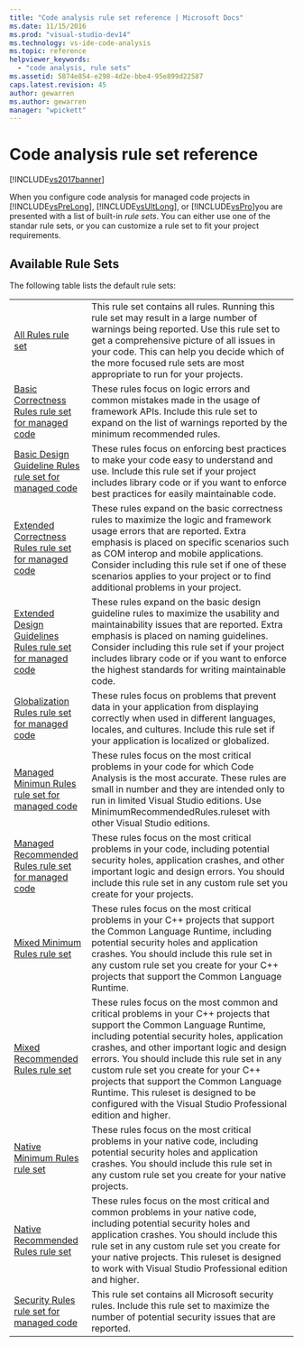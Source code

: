 ```yaml
---
title: "Code analysis rule set reference | Microsoft Docs"
ms.date: 11/15/2016
ms.prod: "visual-studio-dev14"
ms.technology: vs-ide-code-analysis
ms.topic: reference
helpviewer_keywords: 
  - "code analysis, rule sets"
ms.assetid: 5874e854-e298-4d2e-bbe4-95e899d22587
caps.latest.revision: 45
author: gewarren
ms.author: gewarren
manager: "wpickett"
---
```

# Code analysis rule set reference
[!INCLUDE[vs2017banner](../includes/vs2017banner.md)]

When you configure code analysis for managed code projects in [!INCLUDE[vsPreLong](../includes/vsprelong-md.md)], [!INCLUDE[vsUltLong](../includes/vsultlong-md.md)], or [!INCLUDE[vsPro](../includes/vspro-md.md)]you are presented with a list of built-in *rule sets*. You can either use one of the standar rule sets, or you can customize a  rule set to fit your project requirements.  
  
## Available Rule Sets  
 The following table lists the default rule sets:  
  
|||  
|-|-|  
|[All Rules rule set](../code-quality/all-rules-rule-set.md)|This rule set contains all rules. Running this rule set may result in a large number of warnings being reported. Use this rule set to get a comprehensive picture of all issues in your code. This can help you decide which of the more focused rule sets are most appropriate to run for your projects.|  
|[Basic Correctness Rules rule set for managed code](../code-quality/basic-correctness-rules-rule-set-for-managed-code.md)|These rules focus on logic errors and common mistakes made in the usage of framework APIs. Include this rule set to expand on the list of warnings reported by the minimum recommended rules.|  
|[Basic Design Guideline Rules rule set for managed code](../code-quality/basic-design-guideline-rules-rule-set-for-managed-code.md)|These rules focus on enforcing best practices to make your code easy to understand and use. Include this rule set if your project includes library code or if you want to enforce best practices for easily maintainable code.|  
|[Extended Correctness Rules rule set for managed code](../code-quality/extended-correctness-rules-rule-set-for-managed-code.md)|These rules expand on the basic correctness rules to maximize the logic and framework usage errors that are reported. Extra emphasis is placed on specific scenarios such as COM interop and mobile applications. Consider including this rule set if one of these scenarios applies to your project or to find additional problems in your project.|  
|[Extended Design Guidelines Rules rule set for managed code](../code-quality/extended-design-guidelines-rules-rule-set-for-managed-code.md)|These rules expand on the basic design guideline rules to maximize the usability and maintainability issues that are reported. Extra emphasis is placed on naming guidelines. Consider including this rule set if your project includes library code or if you want to enforce the highest standards for writing maintainable code.|  
|[Globalization Rules rule set for managed code](../code-quality/globalization-rules-rule-set-for-managed-code.md)|These rules focus on problems that prevent data in your application from displaying correctly when used in different languages, locales, and cultures. Include this rule set if your application is localized or globalized.|  
|[Managed Minimun Rules rule set for managed code](../code-quality/managed-minimun-rules-rule-set-for-managed-code.md)|These rules focus on the most critical problems in your code for which Code Analysis is the most accurate.  These rules are small in number and they are intended only to run in limited Visual Studio editions.  Use MinimumRecommendedRules.ruleset with other Visual Studio editions.|  
|[Managed Recommended Rules rule set for managed code](../code-quality/managed-recommended-rules-rule-set-for-managed-code.md)|These rules focus on the most critical problems in your code, including potential security holes, application crashes, and other important logic and design errors. You should include this rule set in any custom rule set you create for your projects.|  
|[Mixed Minimum Rules rule set](../code-quality/mixed-minimum-rules-rule-set.md)|These rules focus on the most critical problems in your C++ projects that support the Common Language Runtime, including potential security holes and application crashes. You should include this rule set in any custom rule set you create for your C++ projects that support the Common Language Runtime.|  
|[Mixed Recommended Rules rule set](../code-quality/mixed-recommended-rules-rule-set.md)|These rules focus on the most common and critical problems in your C++ projects that support the Common Language Runtime, including potential security holes, application crashes, and other important logic and design errors. You should include this rule set in any custom rule set you create for your C++ projects that support the Common Language Runtime.  This ruleset is designed to be configured with the Visual Studio Professional edition and higher.|  
|[Native Minimum Rules rule set](../code-quality/native-minimum-rules-rule-set.md)|These rules focus on the most critical problems in your native code, including potential security holes and  application crashes. You should include this rule set in any custom rule set you create for your native projects.|  
|[Native Recommended Rules rule set](../code-quality/native-recommended-rules-rule-set.md)|These rules focus on the most critical and common problems in your native code, including potential security holes and application crashes.  You should include this rule set in any custom rule set you create for your native projects.  This ruleset is designed to work with Visual Studio Professional edition and higher.|  
|[Security Rules rule set for managed code](../code-quality/security-rules-rule-set-for-managed-code.md)|This rule set contains all Microsoft security rules. Include this rule set to maximize the number of potential security issues that are reported.|
